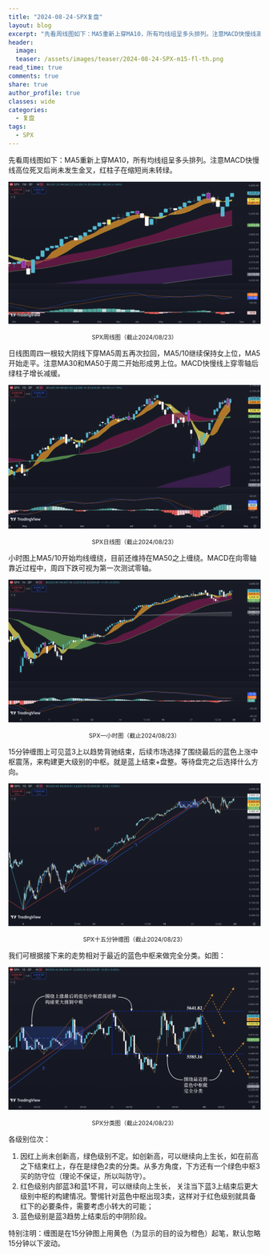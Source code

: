 ```yaml
---
title: "2024-08-24-SPX复盘"
layout: blog
excerpt: "先看周线图如下：MA5重新上穿MA10，所有均线组呈多头排列。注意MACD快慢线高位死叉后尚未发生金叉，红柱子在缩短尚未转绿。"
header:
  image: 
  teaser: /assets/images/teaser/2024-08-24-SPX-m15-fl-th.png
read_time: true
comments: true
share: true
author_profile: true
classes: wide
categories:
  - 复盘
tags:
  - SPX
---
```


先看周线图如下：MA5重新上穿MA10，所有均线组呈多头排列。注意MACD快慢线高位死叉后尚未发生金叉，红柱子在缩短尚未转绿。

![SPX周线图](/assets/images/2024b/2024-08-24-SPX-w.png)
<small><center>SPX周线图（截止2024/08/23）</center></small>

日线图周四一根较大阴线下穿MA5周五再次拉回，MA5/10继续保持女上位，MA5开始走平。注意MA30和MA50于周二开始形成男上位。MACD快慢线上穿零轴后绿柱子增长减缓。

![SPX日线图](/assets/images/2024b/2024-08-24-SPX-d.png)
<small><center>SPX日线图（截止2024/08/23）</center></small>

小时图上MA5/10开始均线缠绕，目前还维持在MA50之上缠绕。MACD在向零轴靠近过程中，周四下跌可视为第一次测试零轴。

![SPX小时图](/assets/images/2024b/2024-08-24-SPX-h1.png)
<small><center>SPX一小时图（截止2024/08/23）</center></small>

15分钟缠图上可见蓝3上以趋势背驰结束，后续市场选择了围绕最后的蓝色上涨中枢震荡，来构建更大级别的中枢。就是蓝上结束+盘整。等待盘完之后选择什么方向。

![SPX缠图](/assets/images/2024b/2024-08-24-SPX-m15-c.png)
<small><center>SPX十五分钟缠图（截止2024/08/23）</center></small>

我们可根据接下来的走势相对于最近的蓝色中枢来做完全分类。如图：

![SPX缠图](/assets/images/2024b/2024-08-24-SPX-m15-fl.png)
<small><center>SPX分类图（截止2024/08/23）</center></small>

各级别位次：
1. 因红上尚未创新高，绿色级别不定。如创新高，可以继续向上生长，如在前高之下结束红上，存在是绿色2卖的分类。从多方角度，下方还有一个绿色中枢3买的防守位（理论不保证，所以叫防守）。
2. 红色级别内部蓝3和蓝1不背，可以继续向上生长， 关注当下蓝3上结束后更大级别中枢的构建情况。警惕针对蓝色中枢出现3卖，这样对于红色级别就具备红下的必要条件，需要考虑小转大的可能；
3. 蓝色级别是蓝3趋势上结束后的中阴阶段。

特别注明：缠图是在15分钟图上用黄色（为显示的目的设为橙色）起笔，默认忽略15分钟以下波动。
